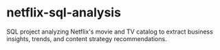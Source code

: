 # netflix-sql-analysis
SQL project analyzing Netflix's movie and TV catalog to extract business insights, trends, and content strategy recommendations.
